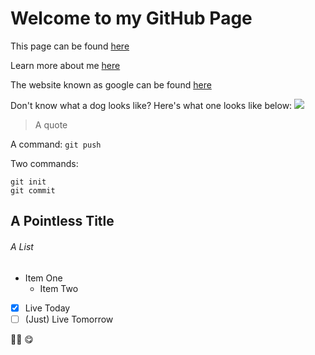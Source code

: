 # Welcome to **my** GitHub Page

This page can be found [here](aarongoinboise.github.io)

Learn more about me [here](https://github.com/aarongoinboise/hello-world)

The website known as google can be found [here](https://www.google.com/)

Don't know what a dog looks like? Here's what one looks like below: ![](https://www.purina.co.uk/sites/default/files/2020-12/Dog_1098119012_Hero.jpg)

> A quote

A command: `git push`

Two commands:
```
git init
git commit
```




## A Pointless Title

###### A List
- Item One
  - Item Two
  
- [x] Live Today
- [ ] \(Just) Live Tomorrow

:man_shrugging:
😋

<!-- Invisible -->

[^Footnote 1]: Footnote.

